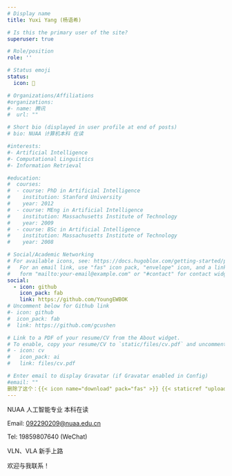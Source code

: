 ```yaml
---
# Display name
title: Yuxi Yang (杨语希)

# Is this the primary user of the site?
superuser: true

# Role/position
role: ''

# Status emoji
status:
  icon: 💪

# Organizations/Affiliations
#organizations:
#- name: 腾讯
#  url: ""

# Short bio (displayed in user profile at end of posts)
# bio: NUAA 计算机本科 在读

#interests:
#- Artificial Intelligence
#- Computational Linguistics
#- Information Retrieval

#education:
#  courses:
#  - course: PhD in Artificial Intelligence
#    institution: Stanford University
#    year: 2012
#  - course: MEng in Artificial Intelligence
#    institution: Massachusetts Institute of Technology
#    year: 2009
#  - course: BSc in Artificial Intelligence
#    institution: Massachusetts Institute of Technology
#    year: 2008

# Social/Academic Networking
# For available icons, see: https://docs.hugoblox.com/getting-started/page-builder/#icons
#   For an email link, use "fas" icon pack, "envelope" icon, and a link in the
#   form "mailto:your-email@example.com" or "#contact" for contact widget.
social:
  - icon: github
    icon_pack: fab
    link: https://github.com/YoungEWBOK
# Uncomment below for Github link
#- icon: github
#  icon_pack: fab
#  link: https://github.com/gcushen

# Link to a PDF of your resume/CV from the About widget.
# To enable, copy your resume/CV to `static/files/cv.pdf` and uncomment the lines below.
# - icon: cv
#   icon_pack: ai
#   link: files/cv.pdf

# Enter email to display Gravatar (if Gravatar enabled in Config)
#email: ""
删除了这个：{{< icon name="download" pack="fas" >}} {{< staticref "uploads/resume.pdf" "newtab" >}}Download{{< /staticref >}} my resume as a PDF.
---
```


NUAA 人工智能专业 本科在读

Email: 092290209@nuaa.edu.cn

Tel: 19859807640 (WeChat)

VLN、VLA 新手上路

欢迎与我联系！
